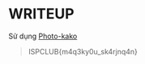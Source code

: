 # WRITEUP

Sử dụng [Photo-kako](https://www.photo-kako.com/en/swirl?fbclid=IwAR0E8rrVODSoBQNxA3ZPyx9fAJkgA0nfP2LWCiF9O5W1ws4ylng-LCUuK8M)

> ISPCLUB{m4q3ky0u_sk4rjnq4n}

